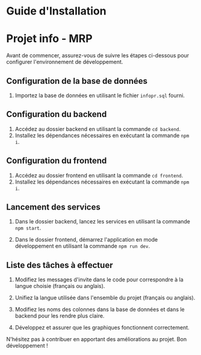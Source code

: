 # Guide d'Installation

# Projet info - MRP

Avant de commencer, assurez-vous de suivre les étapes ci-dessous pour configurer l'environnement de développement.

## Configuration de la base de données

1. Importez la base de données en utilisant le fichier `infopr.sql` fourni.

## Configuration du backend

1. Accédez au dossier backend en utilisant la commande `cd backend`.
2. Installez les dépendances nécessaires en exécutant la commande `npm i`.

## Configuration du frontend

1. Accédez au dossier frontend en utilisant la commande `cd frontend`.
2. Installez les dépendances nécessaires en exécutant la commande `npm i`.

## Lancement des services

1. Dans le dossier backend, lancez les services en utilisant la commande `npm start`.

2. Dans le dossier frontend, démarrez l'application en mode développement en utilisant la commande `npm run dev`.

## Liste des tâches à effectuer

1. Modifiez les messages d'invite dans le code pour correspondre à la langue choisie (français ou anglais).

2. Unifiez la langue utilisée dans l'ensemble du projet (français ou anglais).

3. Modifiez les noms des colonnes dans la base de données et dans le backend pour les rendre plus claire.

4. Développez et assurer que les graphiques fonctionnent correctement.

N'hésitez pas à contribuer en apportant des améliorations au projet. Bon développement !
